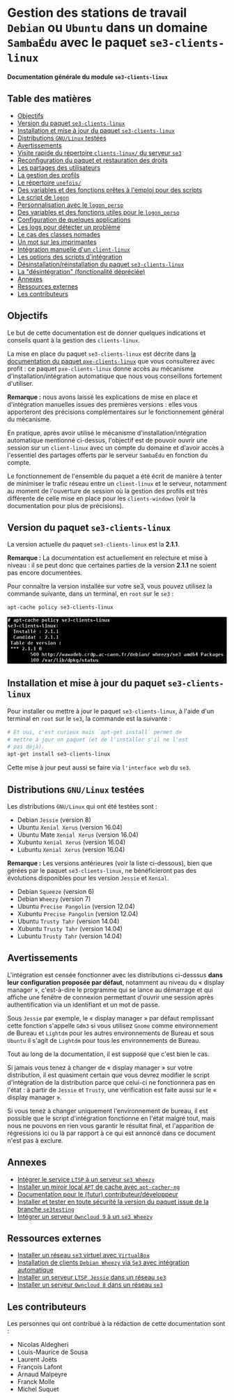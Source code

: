 # Gestion des stations de travail `Debian` ou `Ubuntu` dans un domaine `SambaÉdu` avec le paquet `se3-clients-linux`


**Documentation générale du module `se3-clients-linux`**


## Table des matières

* [Objectifs](#objectifs)
* [Version du paquet `se3-clients-linux`](#version-du-paquet-se3-clients-linux)
* [Installation et mise à jour du paquet `se3-clients-linux`](#installation-et-mise-à-jour-du-paquet-se3-clients-linux)
* [Distributions `GNU/Linux` testées](#distributions-gnulinux-test%C3%A9es)
* [Avertissements](#avertissements)
* [Visite rapide du répertoire `clients-linux/` du serveur `se3`](visite_rapide.md#visite-rapide-du-répertoire-clients-linux-du-serveur-se3)
* [Reconfiguration du paquet et restauration des droits](reconfiguration_restauration.md#reconfiguration-du-paquet-et-restauration-des-droits)
* [Les partages des utilisateurs](partages_utilisateurs.md#les-partages-des-utilisateurs)
* [La gestion des profils](gestion_profils.md#la-gestion-des-profils)
* [Le répertoire `unefois/`](repertoire_unefois.md#le-répertoire-unefois)
* [Des variables et des fonctions prêtes à l'emploi pour des scripts](variables_fonctions.md#des-variables-et-des-fonctions-prêtes-à-lemploi-pour-des-scripts)
* [Le script de `logon`](script_logon.md#le-script-de-logon)
* [Personnalisation avec le `logon_perso`](logon_perso.md#personnaliser-le-script-de-logon)
* [Des variables et des fonctions utiles pour le `logon_perso`](variables_fonctions_logon.md#quelques-variables-et-fonctions-prêtes-à-lemploi-pour-personnaliser-le-script-de-logon)
* [Configuration de quelques applications](confapplis.md#configurations-diverses-pour-lutilisation-de-logiciels-spécifiques)
* [Les logs pour détecter un problème](logs_detecter_probleme.md#les-logs-pour-détecter-un-problème)
* [Le cas des classes nomades](classes_nomades.md#le-cas-des-classes-nomades)
* [Un mot sur les imprimantes](imprimantes.md#un-mot-sur-les-imprimantes)
* [Intégration manuelle d'un `client-linux`](impatients.md#intégration-manuelle-dun-client-linux)
* [Les options des scripts d'intégration](options_scripts.md#les-options-des-scripts-dintégration)
* [Désinstallation/réinstallation du paquet `se3-clients-linux`](desinstall_reinstall_paquet.md#désinstallationréinstallation-du-paquet-se3-clients-linux)
* [La "désintégration" (fonctionalité dépréciée)](desintegration.md#la-désintégration-dépréciée)
* [Annexes](#annexes)
* [Ressources externes](#ressources-externes)
* [Les contributeurs](#lescontributeurs)



## Objectifs

Le but de cette documentation est de donner quelques indications et conseils quant à la gestion des `clients-linux`.

La mise en place du paquet `se3-clients-linux` est décrite dans [la documentation du paquet `pxe-clients-linux`](../pxe-clients-linux/README.md#installation-de-clients-linux-debian-et-ubuntu-via-se3--intégration-automatique) que vous consulterez  avec profit : ce paquet `pxe-clients-linux` donne accès au mécanisme d'installation/intégration automatique
que nous vous conseillons fortement d'utiliser.

**Remarque :** nous avons laissé les explications de mise en place et d'intégration manuelles issues des premières versions : elles vous apporteront des précisions complémentaires sur le fonctionnement général du mécanisme.

En pratique, après avoir utilisé le mécanisme d'installation/intégration automatique mentionné ci-dessus, l'objectif est de pouvoir ouvrir une session
sur un `client-linux` avec un compte du domaine et d'avoir
accès à l'essentiel des partages offerts par le serveur
`SambaÉdu` en fonction du compte.

Le fonctionnement de l'ensemble du paquet a été écrit de
manière à tenter de minimiser le trafic réseau entre un
`client-linux` et le serveur, notamment au moment de
l'ouverture de session où la gestion des profils est très
différente de celle mise en place pour les `clients-windows`
(voir la documentation pour plus de précisions).


## Version du paquet `se3-clients-linux`

La version actuelle du paquet `se3-clients-linux` est la **2.1.1**.

**Remarque :** La documentation est actuellement en relecture et mise à niveau : il se peut donc que certaines parties de la version **2.1.1** ne soient pas encore documentées.

Pour connaître la version installée sur votre se3,
vous pouvez utilisez la commande suivante,
dans un terminal, en `root` sur le `se3` :
```sh
apt-cache policy se3-clients-linux
```
![policy_se3-clients-linux.png](../pxe-clients-linux/images/policy_se3-clients-linux.png)


## Installation et mise à jour du paquet `se3-clients-linux`

Pour installer ou mettre à jour le paquet `se3-clients-linux`,
à l'aide d'un terminal en `root` sur le `se3`,
la commande est la suivante :
```sh
# Et oui, c'est curieux mais `apt-get install` permet de
# mettre à jour un paquet (et de l'installer s'il ne l'est
# pas déjà).
apt-get install se3-clients-linux
```

Cette mise à jour peut aussi se faire via `l'interface web` du `se3`.


## Distributions `GNU/Linux` testées

Les distributions `GNU/Linux` qui ont été testées sont :

* Debian `Jessie` (version 8)
* Ubuntu `Xenial Xerus` (version 16.04)
* Ubuntu Mate `Xenial Xerus` (version 16.04)
* Xubuntu `Xenial Xerus` (version 16.04)
* Lubuntu `Xenial Xerus` (version 16.04)

**Remarque :** Les versions antérieures (voir la liste ci-dessous), bien que gérées par le paquet `se3-clients-linux`, ne bénéficieront pas des évolutions disponibles pour les version `Jessie` et `Xenial`.

* Debian `Squeeze` (version 6)
* Debian `Wheezy` (version 7)
* Ubuntu `Precise Pangolin` (version 12.04)
* Xubuntu `Precise Pangolin` (version 12.04)
* Ubuntu `Trusty Tahr` (version 14.04)
* Xubuntu `Trusty Tahr` (version 14.04)
* Lubuntu `Trusty Tahr` (version 14.04)


## Avertissements

L'intégration est censée fonctionner
avec les distributions ci-desssus **dans leur configuration
proposée par défaut**, notamment au niveau du « display
manager », c'est-à-dire le programme qui se lance au
démarrage et qui affiche une fenêtre de connexion permettant
d'ouvrir une session après authentification via un
identifiant et un mot de passe.

Sous `Jessie` par exemple,
le « display manager » par défaut remplissant cette fonction s'appelle
`Gdm3` si vous utilisez `Gnome` comme environnement de Bureau
et `Lightdm` pour les autres environnements de Bureau
et sous `Ubuntu`
il s'agit de `Lightdm` pour tous les environnements de Bureau.

Tout au long de la documentation, il est supposé que c'est bien le cas.

Si jamais vous tenez à changer de « display manager » sur
votre distribution, il est quasiment certain que vous devrez
modifier le script d'intégration de la distribution parce
que celui-ci ne fonctionnera pas en l'état : à partir de `Jessie`
et `Trusty`, une vérification est faite aussi sur le « display manager ».

Si vous tenez à changer uniquement l'environnement de bureau,
il est possible que le script d'intégration fonctionne en l'état
malgré tout, mais nous ne pouvons en rien vous garantir le
résultat final, et l'apparition de régressions ici ou là par
rapport à ce qui est annoncé dans ce document n'est pas à
exclure.


## Annexes

* [Intégrer le service `LTSP` à un serveur `se3 Wheezy`](ltsp.md#installation-du-service-ltsp---client-lourd-fat-client-sur-un-serveur-samba-edu-3)
* [Installer un miroir local `APT` de cache avec `apt-cacher-ng`](apt-cacher-ng.md#mise-en-place-dapt-cacher-ng)
* [Documentation pour le (futur) contributeur/développeur](../dev-clients-linux/README.md#documentation-pour-le-futur--contributeurdéveloppeur)
* [Installer et tester en toute sécurité la version du paquet issue de la branche `se3testing`](../dev-clients-linux/upgrade-via-se3testing.md#installer-et-tester-en-toute-sécurité-la-version-dun-paquet-issue-de-la-branche-se3testing)
* [Intégrer un serveur `Owncloud 9` à un `se3 Wheezy`](owncloud.md#installation-downcloud-9-90-ou-91-sur-un-serveur-samba-edu-3)


## Ressources externes

* [Installer un réseau `se3` virtuel avec `VirtualBox`](http://wiki.dane.ac-versailles.fr/index.php?title=Installer_un_r%C3%A9seau_SE3_avec_VirtualBox)
* [Installation de clients `Debian Wheezy` via `Se3` avec intégration automatique](http://www-annexe.ac-rouen.fr/productions/tice/SE3_install_wheezy_pxe_web_gen_web/co/SE3_install_wheezy_pxe_web.html)
* [Installer un serveur `LTSP Jessie` dans un réseau `se3`](http://wiki.dane.ac-versailles.fr/index.php?title=Installer_un_serveur_de_clients_l%C3%A9gers_%28LTSP_sous_Debian_Jessie%29_dans_un_r%C3%A9seau_Se3)
* [Installer un serveur `Owncloud 8` dans un réseau `se3`](http://wiki.dane.ac-versailles.fr/index.php?title=Installer_un_serveur_owncloud_8_avec_l%27annuaire_du_se3)


## Les contributeurs

Les personnes qui ont contribué à la rédaction de cette documentation sont :

* Nicolas Aldegheri
* Louis-Maurice de Sousa
* Laurent Joëts
* François Lafont
* Arnaud Malpeyre
* Franck Molle
* Michel Suquet

